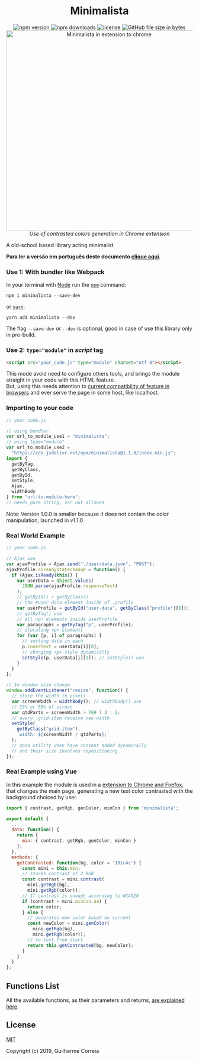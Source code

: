 <h1 align="center">Minimalista</h1>

<p align="center">
  <img alt="npm version" src="https://img.shields.io/npm/v/minimalista.svg">
  <img alt="npm downloads" src="https://img.shields.io/npm/dm/minimalista.svg?label=npm%20downloads">
  <img alt="license" src="https://img.shields.io/npm/l/minimalista.svg">
  <img alt="GitHub file size in bytes" src="https://img.shields.io/github/size/guidevloper/minimalista/index.js.svg?label=github%20module%20size"><br>
  <img width="540px" alt="Minimalista in extension to chrome" src="https://i.pinimg.com/originals/f6/05/74/f60574b4fb1393db4f6843303759af73.gif">
  <br><em align="center">Use of contrasted colors generation in Chrome extension</em>
</p>

A old-school based library acting minimalist

**Para ler a versão em português deste documento [clique aqui](https://github.com/GuiDevloper/minimalista/blob/master/README.md).**

### Use 1: With bundler like Webpack

In your terminal with [Node](https://nodejs.org) run the [`npm`](https://www.npmjs.com/get-npm) command:

```
npm i minimalista --save-dev
```

or [`yarn`](https://yarnpkg.com):

```
yarn add minimalista --dev
```

The flag `--save-dev` or `--dev` is optional, good in case of use this library only in pre-build.

### Use 2: ```type="module"``` in _script_ tag

```html
<script src="your_code.js" type="module" charset="utf-8"></script>
```

This mode avoid need to configure others tools, and brings the module straight in your code with this HTML feature.<br>
But, using this needs attention to [current compatibility of feature in browsers](https://caniuse.com/#search=JavaScript%20modules%20script%20tag) and ever serve the page in some host, like localhost.

### Importing to your code

```javascript
// your_code.js

// using bundler
var url_to_module_use1 = "minimalista";
// using type="module"
var url_to_module_use2 =
  "https://cdn.jsdelivr.net/npm/minimalista@1.1.0/index.min.js";
import {
  getByTag,
  getByClass,
  getById,
  setStyle,
  Ajax,
  widthBody
} from "url-to-module-here";
// needs pure string, var not allowed

```
Note: Version 1.0.0 is smaller because it does not contain the color manipulation, launched in v1.1.0

### Real World Example

```javascript
// your_code.js

// Ajax use
var ajaxProfile = Ajax.send("./user/data.json", "POST");
ajaxProfile.onreadystatechange = function() {
  if (Ajax.isReady(this)) {
    var userData = Object.values(
      JSON.parse(ajaxProfile.responseText)
    );
    // getById() + getByClass()
    // the #user-data element inside of .profile
    var userProfile = getById("user-data", getByClass("profile")[0]);
    // getByTag() use
    // all <p> elements inside userProfile
    var paragraphs = getByTag("p", userProfile);
    // iterating <p> elements
    for (var [p, i] of paragraphs) {
      // setting data in each
      p.innerText = userData[i][0];
      // changing <p> style dynamically
      setStyle(p, userData[i][1]); // setStyle() use
    }
  }
};

// In window size change
window.addEventListener("resize", function() {
  // store the width in pixels
  var screenWidth = widthBody(); // widthBody() use
  // 33% or 50% of screen
  var qtdParts = screenWidth > 769 ? 3 : 2;
  // every .grid-item receive new width
  setStyle(
    getByClass("grid-item"),
    `width: ${screenWidth / qtdParts};`
  );
  // good utility when have content added dynamically
  // and their size involves repositioning
});
```
### Real Example using Vue

In this example the module is used in a [extension to Chrome and Firefox](https://github.com/guidevloper/what-have-you-made-today), that changes the main page, generating a new text color contrasted with the background choiced by user.

```javascript
import { contrast, getRgb, genColor, minCon } from 'minimalista';

export default {
  ...
  data: function() {
    return {
      min: { contrast, getRgb, genColor, minCon }
    };
  },
  methods: {
    getContrasted: function(bg, color = '191c4c') {
      const mini = this.min;
      // stores contrast of 2 RGB
      const contrast = mini.contrast(
        mini.getRgb(bg),
        mini.getRgb(color));
      // If contrast is enough according to WCAG20
      if (contrast > mini.minCon.aa) {
        return color;
      } else {
        // generates new color based on current
        const newColor = mini.genColor(
          mini.getRgb(bg),
          mini.getRgb(color));
        // re-test from start
        return this.getContrasted(bg, newColor);
      }
    }
  }
};
```

## Functions List

All the available functions, as their parameters and returns, [are explained here](https://github.com/GuiDevloper/minimalista/blob/master/functions_list_en.md).

## License
[MIT](https://github.com/GuiDevloper/minimalista/blob/master/LICENSE)

Copyright (c) 2019, Guilherme Correia
